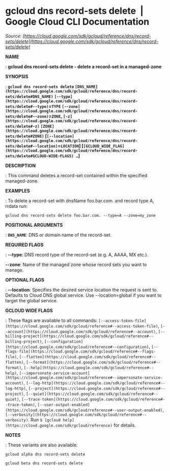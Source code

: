 # gcloud dns record-sets delete  |  Google Cloud CLI Documentation

*Source: [https://cloud.google.com/sdk/gcloud/reference/dns/record-sets/delete](https://cloud.google.com/sdk/gcloud/reference/dns/record-sets/delete)*

**NAME**

: **gcloud dns record-sets delete - delete a record-set in a managed-zone**

**SYNOPSIS**

: **`gcloud dns record-sets delete` `[DNS_NAME](https://cloud.google.com/sdk/gcloud/reference/dns/record-sets/delete#DNS_NAME)` `[--type](https://cloud.google.com/sdk/gcloud/reference/dns/record-sets/delete#--type)`=`TYPE` `[--zone](https://cloud.google.com/sdk/gcloud/reference/dns/record-sets/delete#--zone)`=`ZONE`, `[-z](https://cloud.google.com/sdk/gcloud/reference/dns/record-sets/delete#-z)` `[ZONE](https://cloud.google.com/sdk/gcloud/reference/dns/record-sets/delete#ZONE)` [`[--location](https://cloud.google.com/sdk/gcloud/reference/dns/record-sets/delete#--location)`=`LOCATION`] [`[GCLOUD_WIDE_FLAG](https://cloud.google.com/sdk/gcloud/reference/dns/record-sets/delete#GCLOUD-WIDE-FLAGS) …`]**

**DESCRIPTION**

: This command deletes a record-set contained within the specified managed-zone.

**EXAMPLES**

: To delete a record-set with dnsName foo.bar.com. and record type A, rrdata run:

```
gcloud dns record-sets delete foo.bar.com. --type=A --zone=my_zone
```

**POSITIONAL ARGUMENTS**

: **`DNS_NAME`**:
DNS or domain name of the record-set.

**REQUIRED FLAGS**

: **--type**:
DNS record type of the record-set (e.g. A, AAAA, MX etc.).

**--zone**:
Name of the managed zone whose record sets you want to manage.

**OPTIONAL FLAGS**

: **--location**:
Specifies the desired service location the request is sent to. Defaults to Cloud
DNS global service. Use --location=global if you want to target the global
service.

**GCLOUD WIDE FLAGS**

: These flags are available to all commands: `[--access-token-file](https://cloud.google.com/sdk/gcloud/reference#--access-token-file)`,
`[--account](https://cloud.google.com/sdk/gcloud/reference#--account)`, `[--billing-project](https://cloud.google.com/sdk/gcloud/reference#--billing-project)`,
`[--configuration](https://cloud.google.com/sdk/gcloud/reference#--configuration)`,
`[--flags-file](https://cloud.google.com/sdk/gcloud/reference#--flags-file)`,
`[--flatten](https://cloud.google.com/sdk/gcloud/reference#--flatten)`, `[--format](https://cloud.google.com/sdk/gcloud/reference#--format)`, `[--help](https://cloud.google.com/sdk/gcloud/reference#--help)`, `[--impersonate-service-account](https://cloud.google.com/sdk/gcloud/reference#--impersonate-service-account)`,
`[--log-http](https://cloud.google.com/sdk/gcloud/reference#--log-http)`,
`[--project](https://cloud.google.com/sdk/gcloud/reference#--project)`, `[--quiet](https://cloud.google.com/sdk/gcloud/reference#--quiet)`, `[--trace-token](https://cloud.google.com/sdk/gcloud/reference#--trace-token)`, `[--user-output-enabled](https://cloud.google.com/sdk/gcloud/reference#--user-output-enabled)`,
`[--verbosity](https://cloud.google.com/sdk/gcloud/reference#--verbosity)`.
Run `$ [gcloud help](https://cloud.google.com/sdk/gcloud/reference)` for details.

**NOTES**

: These variants are also available:

```
gcloud alpha dns record-sets delete
```

```
gcloud beta dns record-sets delete
```